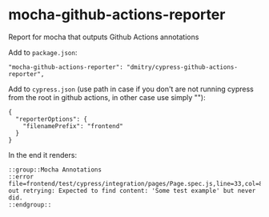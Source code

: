# mocha-github-actions-reporter
Report for mocha that outputs Github Actions annotations

Add to `package.json`:

```
"mocha-github-actions-reporter": "dmitry/cypress-github-actions-reporter",
```

Add to `cypress.json` (use path in case if you don't are not running cypress from the root in github actions, in other case use simply ""):

```
{
  "reporterOptions": {
    "filenamePrefix": "frontend"
  }
}

```

In the end it renders:

```
::group::Mocha Annotations
::error file=frontend/test/cypress/integration/pages/Page.spec.js,line=33,col=8::Timed out retrying: Expected to find content: 'Some test example' but never did.
::endgroup::
```
